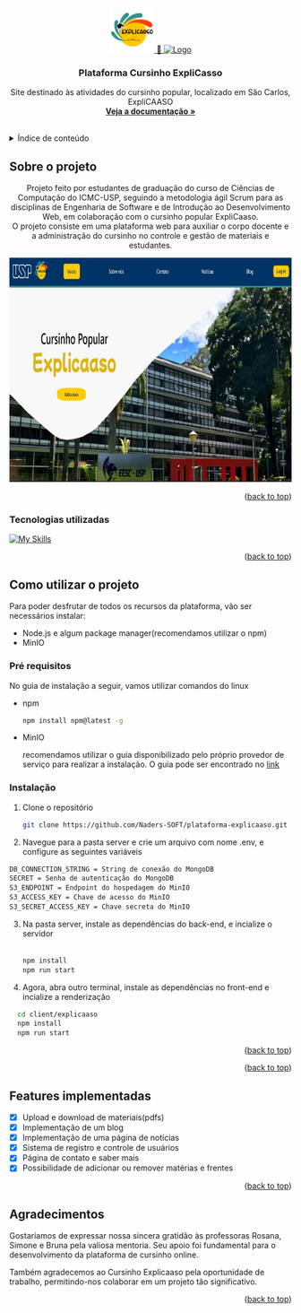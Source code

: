 <!-- Improved compatibility of back to top link: See: https://github.com/othneildrew/Best-README-Template/pull/73 -->
<a name="readme-top"></a>
<!--
*** Thanks for checking out the Best-README-Template. If you have a suggestion
*** that would make this better, please fork the repo and create a pull request
*** or simply open an issue with the tag "enhancement".
*** Don't forget to give the project a star!
*** Thanks again! Now go create something AMAZING! :D
-->



<!-- PROJECT SHIELDS -->
<!--
*** I'm using markdown "reference style" links for readability.
*** Reference links are enclosed in brackets [ ] instead of parentheses ( ).
*** See the bottom of this document for the declaration of the reference variables
*** for contributors-url, forks-url, etc. This is an optional, concise syntax you may use.
*** https://www.markdownguide.org/basic-syntax/#reference-style-links
-->
[contributors-url]: https://github.com/Naders-SOFT/plataforma-explicaaso/graphs/contributors


<!-- PROJECT LOGO -->
<br />
<div align="center">
  <a href="https://github.com/Naders-SOFT/plataforma-explicaaso">
    <img src="./client/explicaaso/src/images/logos/logo-explicaaso.png" alt="Logo" width="80" height="80">
     🤝 
    <img src="https://avatars.githubusercontent.com/u/166141585?s=200&v=4" alt="Logo" width="80" height="80">
  </a>

<h3 align="center">Plataforma Cursinho ExpliCasso</h3>

  <p align="center">
    Site destinado às atividades do cursinho popular, localizado em São Carlos, ExpliCAASO
    <br />
    <a href="https://github.com/Naders-SOFT/plataforma-explicaaso"><strong>Veja a documentação »</strong></a>
    <br />
    <br />
  </p>
</div>



<!-- TABLE OF CONTENTS -->
<details>
  <summary>Índice de conteúdo</summary>
  <ol>
    <li>
      <a href="#about-the-project">Sobre o projeto</a>
      <ul>
        <li><a href="#built-with">Tecnologias utilizadas</a></li>
      </ul>
    </li>
    <li>
      <a href="#getting-started">Como utilizar o projeto</a>
      <ul>
        <li><a href="#prerequisites">Pré requisitos</a></li>
        <li><a href="#installation">Instalação</a></li>
      </ul>
    </li>
    <li><a href="#usage">Casos de uso</a></li>
    <li><a href="#roadmap">Features implementadas</a></li>
    <li><a href="#acknowledgments">Acknowledgments</a></li>
  </ol>
</details>



<!-- ABOUT THE PROJECT -->
## Sobre o projeto

<!-- [![Product Name Screen Shot][product-screenshot]](https://example.com) -->
<div align="center">
  <p>
  Projeto feito por estudantes de graduação do curso de Ciências de Computação do ICMC-USP, seguindo a metodologia ágil Scrum para as disciplinas de Engenharia de Software e de Introdução ao Desenvolvimento Web, em colaboração com o cursinho popular ExpliCaaso.<br> O projeto consiste em uma plataforma web para auxiliar o corpo docente e a administração do cursinho no controle e gestão de materiais e estudantes.
  </p>
    <a href="https://github.com/Naders-SOFT/plataforma-explicaaso">
        <img src="./client/explicaaso/src/images/sobre_nos/telainicial2.jpeg" alt="Logo" width="800" height="400">
    </a>
</div>

<!-- Here's a blank template to get started: To avoid retyping too much info. Do a search and replace with your text editor for the following: `github_username`, `repo_name`, `twitter_handle`, `linkedin_username`, `email_client`, `email`, `project_title`, `project_description` -->

<p align="right">(<a href="#readme-top">back to top</a>)</p>



### Tecnologias utilizadas

<!-- <p align="center">
  <a href="https://skillicons.dev">
    <img src="https://skillicons.dev/icons?i=js,react,nodejs,express" />
  </a>
</p> -->

[![My Skills](https://skillicons.dev/icons?i=js,react,nodejs,express,mongodb)](https://skillicons.dev)


<p align="right">(<a href="#readme-top">back to top</a>)</p>



<!-- GETTING STARTED -->
## Como utilizar o projeto

Para poder desfrutar de todos os recursos da plataforma, vão ser necessários instalar: 
- Node.js e algum package manager(recomendamos utilizar o npm)
- MinIO

### Pré requisitos

No guia de instalação a seguir, vamos utilizar comandos do linux
* npm
  ```sh
  npm install npm@latest -g
  ```
* MinIO

  recomendamos utilizar o guia disponibilizado pelo próprio provedor de serviço para realizar a instalação. O guia pode ser encontrado no [link](https://min.io/download?license=agpl&platform=windows)



### Instalação

1. Clone o repositório
   ```sh
   git clone https://github.com/Naders-SOFT/plataforma-explicaaso.git
   ```
2. Navegue para a pasta server e crie um arquivo com nome .env, e configure as seguintes variáveis
  ```sh
  DB_CONNECTION_STRING = String de conexão do MongoDB
  SECRET = Senha de autenticação do MongoDB
  S3_ENDPOINT = Endpoint do hospedagem do MinIO
  S3_ACCESS_KEY = Chave de acesso do MinIO
  S3_SECRET_ACCESS_KEY = Chave secreta do MinIO
  ```
3. Na pasta server, instale as dependências do back-end, e incialize o servidor
   ```sh

   npm install
   npm run start
   ```
4. Agora, abra outro terminal, instale as dependências no front-end e incialize a renderização
  ```sh
    cd client/explicaaso
    npm install
    npm run start
  ```


<p align="right">(<a href="#readme-top">back to top</a>)</p>


<p align="right">(<a href="#readme-top">back to top</a>)</p>



<!-- ROADMAP -->
## Features implementadas

- [x] Upload e download de materiais(pdfs)
- [x] Implementação de um blog
- [x] Implementação de uma página de notícias
- [x] Sistema de registro e controle de usuários
- [x] Página de contato e saber mais
- [x] Possibilidade de adicionar ou remover matérias e frentes

<p align="right">(<a href="#readme-top">back to top</a>)</p>


<!-- ACKNOWLEDGMENTS -->
## Agradecimentos
Gostaríamos de expressar nossa sincera gratidão às professoras Rosana, Simone e Bruna pela valiosa mentoria. Seu apoio foi fundamental para o desenvolvimento da plataforma de cursinho online.

Também agradecemos ao Cursinho Explicaaso pela oportunidade de trabalho, permitindo-nos colaborar em um projeto tão significativo.

<p align="right">(<a href="#readme-top">back to top</a>)</p>



<!-- MARKDOWN LINKS & IMAGES -->
<!-- https://www.markdownguide.org/basic-syntax/#reference-style-links -->
[contributors-shield]: https://img.shields.io/github/contributors/github_username/repo_name.svg?style=for-the-badge
[contributors-url]: https://github.com/Naders-SOFT/plataforma-explicaaso/graphs/contributors
[forks-shield]: https://img.shields.io/github/forks/github_username/repo_name.svg?style=for-the-badge
[forks-url]: https://github.com/github_username/repo_name/network/members
[stars-shield]: https://img.shields.io//Naders-SOFT/plataforma-explicaaso/.svg?style=for-the-badge
[stars-url]: https://github.com/github_username/repo_name/stargazers
[issues-shield]: https://img.shields.io/github/issues/github_username/repo_name.svg?style=for-the-badge
[issues-url]: https://github.com/github_username/repo_name/issues
[license-shield]: https://img.shields.io/github/license/github_username/repo_name.svg?style=for-the-badge
[license-url]: https://github.com/github_username/repo_name/blob/master/LICENSE.txt
[linkedin-shield]: https://img.shields.io/badge/-LinkedIn-black.svg?style=for-the-badge&logo=linkedin&colorB=555
[linkedin-url]: https://linkedin.com/in/linkedin_username
[product-screenshot]: images/screenshot.png
[Next.js]: https://img.shields.io/badge/next.js-000000?style=for-the-badge&logo=nextdotjs&logoColor=white
[Next-url]: https://nextjs.org/
[React.js]: https://img.shields.io/badge/React-20232A?style=for-the-badge&logo=react&logoColor=61DAFB
[React-url]: https://reactjs.org/
[Vue.js]: https://img.shields.io/badge/Vue.js-35495E?style=for-the-badge&logo=vuedotjs&logoColor=4FC08D
[Vue-url]: https://vuejs.org/
[Angular.io]: https://img.shields.io/badge/Angular-DD0031?style=for-the-badge&logo=angular&logoColor=white
[Angular-url]: https://angular.io/
[Svelte.dev]: https://img.shields.io/badge/Svelte-4A4A55?style=for-the-badge&logo=svelte&logoColor=FF3E00
[Svelte-url]: https://svelte.dev/
[Laravel.com]: https://img.shields.io/badge/Laravel-FF2D20?style=for-the-badge&logo=laravel&logoColor=white
[Laravel-url]: https://laravel.com
[Bootstrap.com]: https://img.shields.io/badge/Bootstrap-563D7C?style=for-the-badge&logo=bootstrap&logoColor=white
[Bootstrap-url]: https://getbootstrap.com
[JQuery.com]: https://img.shields.io/badge/jQuery-0769AD?style=for-the-badge&logo=jquery&logoColor=white
[JQuery-url]: https://jquery.com 
